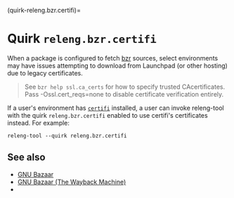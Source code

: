 (quirk-releng.bzr.certifi)=
# Quirk `releng.bzr.certifi`

When a package is configured to fetch [bzr][bzr] sources, select environments
may have issues attempting to download from Launchpad (or other hosting) due
to legacy certificates.

> See `bzr help ssl.ca_certs` for how to specify trusted CAcertificates.\
> Pass -Ossl.cert_reqs=none to disable certificate verification entirely.

If a user's environment has [`certifi`][certifi] installed, a user can invoke
releng-tool with the quirk `releng.bzr.certifi` enabled to use certifi's
certificates instead. For example:

```
releng-tool --quirk releng.bzr.certifi
```

## See also

- [GNU Bazaar][bzr]
- [GNU Bazaar (The Wayback Machine)][bzr-wbm]
- [](quirks)


[bzr-wbm]: https://web.archive.org/web/http://bazaar.canonical.com/
[bzr]: https://en.wikipedia.org/wiki/GNU_Bazaar
[certifi]: https://pypi.org/project/certifi/
